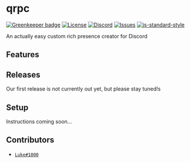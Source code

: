 # qrpc

[![Greenkeeper badge](https://badges.greenkeeper.io/324Luke/qrpc.svg)](https://greenkeeper.io/)
[![License](https://img.shields.io/github/license/324Luke/qrpc.svg)](LICENSE)
[![Discord](https://img.shields.io/discord/528810369607663621.svg?color=%237289DA&logo=join)](https://discord.gg/9fvBYnM)
[![Issues](https://img.shields.io/github/issues/324Luke/qrpc.svg)](https://github.com/324Luke/qrpc/issues)
[![js-standard-style](https://img.shields.io/badge/code%20style-standard-brightgreen.svg)](http://standardjs.com)

An actually easy custom rich presence creator for Discord

## Features

## Releases

Our first release is not currently out yet, but please stay tuned!s

## Setup

Instructions coming soon...

## Contributors

* [`Luke#1000`](https://lukewhrit.xyz)
